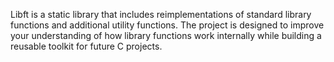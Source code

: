 Libft is a static library that includes reimplementations of standard library functions and additional utility functions. The project is designed to improve your understanding of how library functions work internally while building a reusable toolkit for future C projects.
